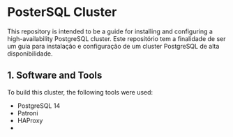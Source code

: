 # PosterSQL Cluster

This repository is intended to be a guide for installing and configuring a high-availability PostgreSQL cluster.
Este repositório tem a finalidade de ser um guia para instalação e configuração de um cluster PostgreSQL de alta disponibilidade.

## 1. Software and Tools

To build this cluster, the following tools were used:
  - PostgreSQL 14
  - Patroni
  - HAProxy
  - 
